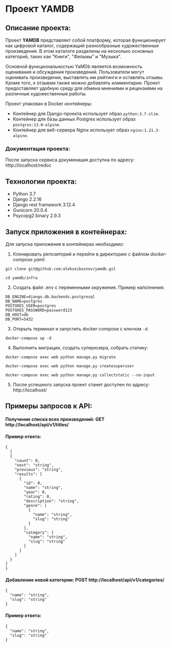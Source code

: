 # Проект YAMDB

## Описание проекта:

Проект **YAMDB** представляет собой платформу, которая функционирует как цифровой каталог, содержащий разнообразные художественные произведения. В этом каталоге разделены на несколько основных категорий, таких как "Книги", "Фильмы" и "Музыка".

Основной функциональностью YaMDb является возможность оценивания и обсуждения произведений. Пользователи могут оценивать произведения, выставлять им рейтинги и оставлять отзывы. Кроме того, к отзывам также можно добавлять комментарии. Проект предоставляет удобную среду для обмена мнениями и рецензиями на различные художественные работы.

Проект упакован в Docker контейнеры:
- Контейнер для Django-проекта использует образ `python:3.7-slim`.
- Контейнер для базы данных Postgres использует образ `postgres:13.0-alpine`.
- Контейнер для веб-сервера Nginx использует образ `nginx:1.21.3-alpine`.

### Документация проекта:

После запуска сервиса докуменация доступна по адресу: http://localhost/redoc

## Технологии проекта:

- Python 3.7
- Django 2.2.16
- Django rest framework 3.12.4
- Gunicorn 20.0.4
- Psycopg2 binary 2.9.3

## Запуск приложения в контейнерах:

Для запуска приложения в контейнерах необходимо:

1. Клонировать репозиторий и перейти в директорию с файлом *docker-compose.yaml*:  
```
git clone git@github.com:alekseikoznov/yamdb.git
```
```
cd yamdb/infra
```

2. Создать файл .env с переменными окружения. Пример наполнения:
```
DB_ENGINE=django.db.backends.postgresql
DB_NAME=postgres
POSTGRES_USER=postgres
POSTGRES_PASSWORD=password123
DB_HOST=db
DB_PORT=5432
```

3. Открыть терминал и запустить docker-compose с ключом `-d`:
```
docker-compose up -d
```

4. Выполнить миграции, создать суперюзера, собрать статику:
```
docker-compose exec web python manage.py migrate
```
```
docker-compose exec web python manage.py createsuperuser
```
```
docker-compose exec web python manage.py collectstatic --no-input
```

5. После успешного запуска проект станет доступен по адресу:  
http://localhost/

## Примеры запросов к API:

#### Получение списка всех произведений: GET http://localhost/api/v1/titles/

#### Пример ответа:
```
{
  [
  {
    "count": 0,
    "next": "string",
    "previous": "string",
    "results": [
      {
        "id": 0,
        "name": "string",
        "year": 0,
        "rating": 0,
        "description": "string",
        "genre": [
          {
            "name": "string",
            "slug": "string"
          }
        ],
        "category": {
          "name": "string",
          "slug": "string"
        }
      }
    ]
  }
]
}
```
#### Добавление новой категории: POST http://localhost/api/v1/categories/
```
{
  "name": "string",
  "slug": "string"
}
```
#### Пример ответа:
```
{
  "name": "string",
  "slug": "string"
}
```
